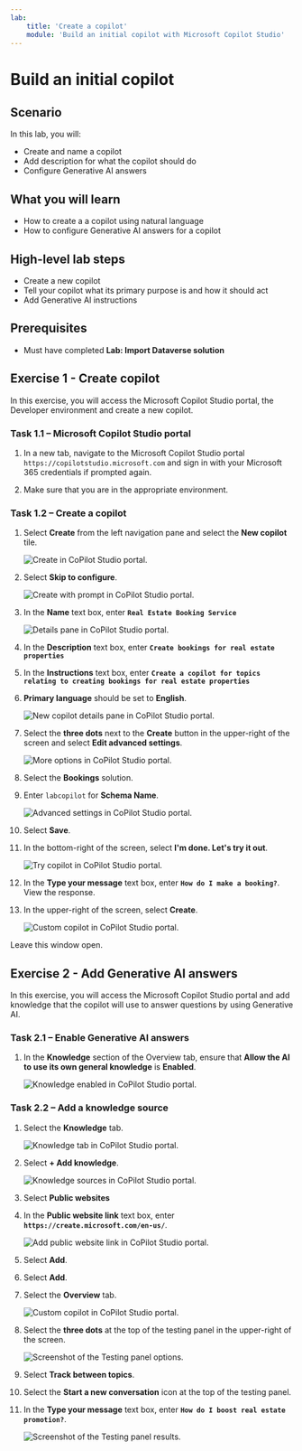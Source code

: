 ```yaml
---
lab:
    title: 'Create a copilot'
    module: 'Build an initial copilot with Microsoft Copilot Studio'
---
```


# Build an initial copilot

## Scenario

In this lab, you will:

- Create and name a copilot
- Add description for what the copilot should do
- Configure Generative AI answers

## What you will learn

- How to create a a copilot using natural language
- How to configure Generative AI answers for a copilot

## High-level lab steps

- Create a new copilot
- Tell your copilot what its primary purpose is and how it should act
- Add Generative AI instructions
  
## Prerequisites

- Must have completed **Lab: Import Dataverse solution**

## Exercise 1 - Create copilot

In this exercise, you will access the Microsoft Copilot Studio portal, the Developer environment and create a new copilot.

### Task 1.1 – Microsoft Copilot Studio portal

1. In a new tab, navigate to the Microsoft Copilot Studio portal `https://copilotstudio.microsoft.com` and sign in with your Microsoft 365 credentials if prompted again.

1. Make sure that you are in the appropriate environment.

### Task 1.2 – Create a copilot

1. Select **Create** from the left navigation pane and select the **New copilot** tile.

    ![Create in CoPilot Studio portal.](../media/copilot-studio-create-tab.png)

1. Select **Skip to configure**.

    ![Create with prompt in CoPilot Studio portal.](../media/copilot-studio-create-with-prompt.png)

1. In the **Name** text box, enter **`Real Estate Booking Service`**

    ![Details pane in CoPilot Studio portal.](../media/copilot-studio-create-details.png)

1. In the **Description** text box, enter **`Create bookings for real estate properties`**

1. In the **Instructions** text box, enter **`Create a copilot for topics relating to creating bookings for real estate properties`**

1. **Primary language** should be set to **English**.

    ![New copilot details pane in CoPilot Studio portal.](../media/copilot-studio-create-details2.png)

1. Select the **three dots** next to the **Create** button in the upper-right of the screen and select **Edit advanced settings**.

    ![More options in CoPilot Studio portal.](../media/copilot-studio-more-options.png)

1. Select the **Bookings** solution.

1. Enter `labcopilot` for **Schema Name**.

    ![Advanced settings in CoPilot Studio portal.](../media/copilot-studio-advanced-settings.png)

1. Select **Save**.

1. In the bottom-right of the screen, select **I'm done. Let's try it out**.

    ![Try copilot in CoPilot Studio portal.](../media/copilot-studio-try-it-out.png)

1. In the **Type your message** text box, enter **`How do I make a booking?`**. View the response.

1. In the upper-right of the screen, select **Create**.

    ![Custom copilot in CoPilot Studio portal.](../media/copilot-studio-copilot.png)

Leave this window open.

## Exercise 2 - Add Generative AI answers

In this exercise, you will access the Microsoft Copilot Studio portal and add knowledge that the copilot will use to answer questions by using Generative AI.

### Task 2.1 – Enable Generative AI answers

1. In the **Knowledge** section of the Overview tab, ensure that **Allow the AI to use its own general knowledge** is **Enabled**.

    ![Knowledge enabled in CoPilot Studio portal.](../media/knowledge-enabled.png)

### Task 2.2 – Add a knowledge source

1. Select the **Knowledge** tab.

    ![Knowledge tab in CoPilot Studio portal.](../media/knowledge-tab.png)

1. Select **+ Add knowledge**.

    ![Knowledge sources in CoPilot Studio portal.](../media/knowledge-sources.png)

1. Select **Public websites**

1. In the **Public website link** text box, enter **`https://create.microsoft.com/en-us/`**.

    ![Add public website link in CoPilot Studio portal.](../media/add-website-knowledge-source.png)

1. Select **Add**.

1. Select **Add**.

1. Select the **Overview** tab.

    ![Custom copilot in CoPilot Studio portal.](../media/copilot-studio-copilot2.png)

1. Select the **three dots** at the top of the testing panel in the upper-right of the screen.

    ![Screenshot of the Testing panel options.](../media/test-pane-options.png)

1. Select **Track between topics**.

1. Select the **Start a new conversation** icon at the top of the testing panel.

1. In the **Type your message** text box, enter **`How do I boost real estate promotion?`**.

    ![Screenshot of the Testing panel results.](../media/test-pane-results.png)
